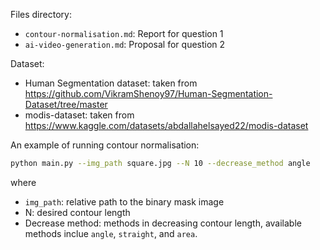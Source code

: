 
Files directory:
- `contour-normalisation.md`: Report for question 1
- `ai-video-generation.md`: Proposal for question 2

Dataset:
- Human Segmentation dataset: taken from https://github.com/VikramShenoy97/Human-Segmentation-Dataset/tree/master 
- modis-dataset: taken from https://www.kaggle.com/datasets/abdallahelsayed22/modis-dataset

An example of running contour normalisation:
```bash
python main.py --img_path square.jpg --N 10 --decrease_method angle
```
where
- `img_path`: relative path to the binary mask image
- N: desired contour length
- Decrease method: methods in decreasing contour length, available methods inclue `angle`, `straight`, and `area`.